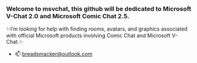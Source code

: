 ### Welcome to msvchat, this github will be dedicated to Microsoft V-Chat 2.0 and Microsoft Comic Chat 2.5.
✨I’m looking for help with finding rooms, avatars, and graphics associated with official Microsoft products involving Comic Chat and Microsoft V-Chat.✨
- 📫 <a>breadsmacker@outlook.com</a>
